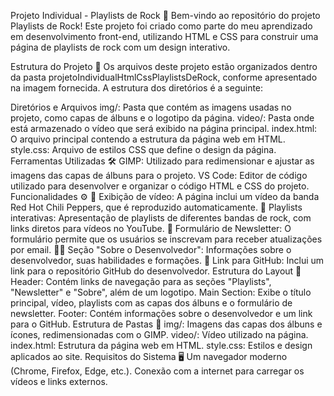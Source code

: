 Projeto Individual - Playlists de Rock 🎸
Bem-vindo ao repositório do projeto Playlists de Rock! Este projeto foi criado como parte do meu aprendizado em desenvolvimento front-end, utilizando HTML e CSS para construir uma página de playlists de rock com um design interativo.

Estrutura do Projeto 📄
Os arquivos deste projeto estão organizados dentro da pasta projetoIndividualHtmlCssPlaylistsDeRock, conforme apresentado na imagem fornecida. A estrutura dos diretórios é a seguinte:

Diretórios e Arquivos
img/: Pasta que contém as imagens usadas no projeto, como capas de álbuns e o logotipo da página.
video/: Pasta onde está armazenado o vídeo que será exibido na página principal.
index.html: O arquivo principal contendo a estrutura da página web em HTML.
style.css: Arquivo de estilos CSS que define o design da página.
Ferramentas Utilizadas 🛠️
GIMP: Utilizado para redimensionar e ajustar as imagens das capas de álbuns para o projeto.
VS Code: Editor de código utilizado para desenvolver e organizar o código HTML e CSS do projeto.
Funcionalidades ⚙️
🎥 Exibição de vídeo: A página inclui um vídeo da banda Red Hot Chili Peppers, que é reproduzido automaticamente.
🎵 Playlists interativas: Apresentação de playlists de diferentes bandas de rock, com links diretos para vídeos no YouTube.
📧 Formulário de Newsletter: O formulário permite que os usuários se inscrevam para receber atualizações por email.
👨‍💻 Seção "Sobre o Desenvolvedor": Informações sobre o desenvolvedor, suas habilidades e formações.
🔗 Link para GitHub: Inclui um link para o repositório GitHub do desenvolvedor.
Estrutura do Layout 📐
Header: Contém links de navegação para as seções "Playlists", "Newsletter" e "Sobre", além de um logotipo.
Main Section: Exibe o título principal, vídeo, playlists com as capas dos álbuns e o formulário de newsletter.
Footer: Contém informações sobre o desenvolvedor e um link para o GitHub.
Estrutura de Pastas 📁
img/: Imagens das capas dos álbuns e ícones, redimensionadas com o GIMP.
video/: Vídeo utilizado na página.
index.html: Estrutura da página web em HTML.
style.css: Estilos e design aplicados ao site.
Requisitos do Sistema 🖥️
Um navegador moderno (Chrome, Firefox, Edge, etc.).
Conexão com a internet para carregar os vídeos e links externos.